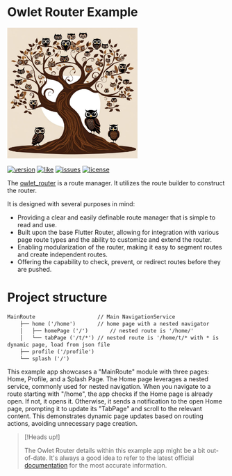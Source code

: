 # Owlet Router Example

<img src="https://github.com/sonnts996/owlet-router/blob/main/assets/owlets_on_the_tree.jpg?raw=true" alt="owlets_on_the_tree" width="300"/>

[![version](https://img.shields.io/pub/v/owlet_router)](https://pub.dev/packages/owlet_router) [![like](https://img.shields.io/pub/likes/owlet_router)](https://pub.dev/packages/owlet_router) [![issues](https://img.shields.io/github/issues/sonnts996/owlet-router)](https://github.com/sonnts996/owlet-router) [![license](https://img.shields.io/github/license/sonnts996/owlet-router)](https://github.com/sonnts996/owlet-router)

The [owlet_router](https://github.com/sonnts996/owlet-router/tree/refactor/owlet_router) is a route
manager. It utilizes the route builder to
construct the router.

It is designed with several purposes in mind:

- Providing a clear and easily definable route manager that is simple to read and use.
- Built upon the base Flutter Router, allowing for integration with various page route types and the
  ability to customize and extend the router.
- Enabling modularization of the router, making it easy to segment routes and create independent
  routes.
- Offering the capability to check, prevent, or redirect routes before they are pushed.

# Project structure

```
MainRoute 					 // Main NavigationService	
	├── home ('/home') 		 // home page with a nested navigator
	│	├── homePage ('/') 		 // nested route is '/home/'
	│	└── tabPage ('/t/*') // nested route is '/home/t/* with * is dynamic page, load from json file
	├── profile ('/profile')
	└── splash ('/')
```

This example app showcases a "MainRoute" module with three pages: Home, Profile, and a Splash Page.
The Home page leverages a nested service, commonly used for nested navigation. When you navigate to
a route starting with "/home", the app checks if the Home page is already open. If not, it opens it.
Otherwise, it sends a notification to the open Home page, prompting it to update its "TabPage" and
scroll to the relevant content. This demonstrates dynamic page updates based on routing actions,
avoiding unnecessary page creation.

> [!Heads up!]
>
> The Owlet Router details within this example app might be a bit out-of-date. It's always a good
> idea to refer to the latest
> official [documentation](https://github.com/sonnts996/owlet-router/tree/main/owlet_router) for the
> most accurate information.